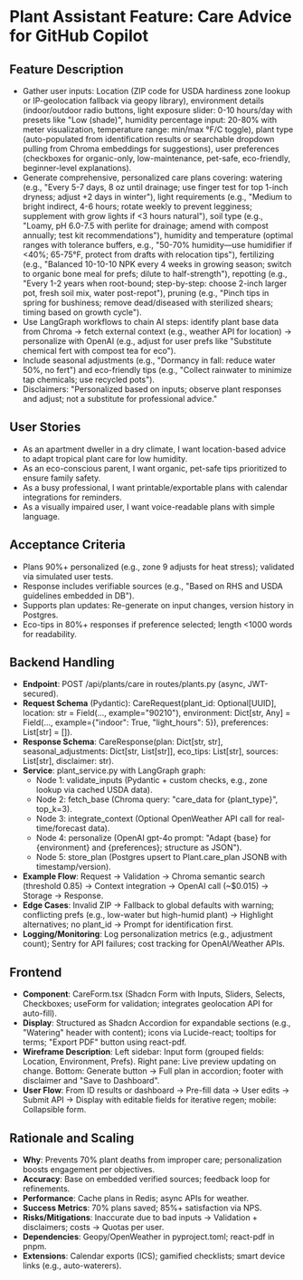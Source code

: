 
# Plant Assistant Feature: Care Advice for GitHub Copilot

## Feature Description
- Gather user inputs: Location (ZIP code for USDA hardiness zone lookup or IP-geolocation fallback via geopy library), environment details (indoor/outdoor radio buttons, light exposure slider: 0-10 hours/day with presets like "Low (shade)", humidity percentage input: 20-80% with meter visualization, temperature range: min/max °F/C toggle), plant type (auto-populated from identification results or searchable dropdown pulling from Chroma embeddings for suggestions), user preferences (checkboxes for organic-only, low-maintenance, pet-safe, eco-friendly, beginner-level explanations).
- Generate comprehensive, personalized care plans covering: watering (e.g., "Every 5-7 days, 8 oz until drainage; use finger test for top 1-inch dryness; adjust +2 days in winter"), light requirements (e.g., "Medium to bright indirect, 4-6 hours; rotate weekly to prevent legginess; supplement with grow lights if <3 hours natural"), soil type (e.g., "Loamy, pH 6.0-7.5 with perlite for drainage; amend with compost annually; test kit recommendations"), humidity and temperature (optimal ranges with tolerance buffers, e.g., "50-70% humidity—use humidifier if <40%; 65-75°F, protect from drafts with relocation tips"), fertilizing (e.g., "Balanced 10-10-10 NPK every 4 weeks in growing season; switch to organic bone meal for prefs; dilute to half-strength"), repotting (e.g., "Every 1-2 years when root-bound; step-by-step: choose 2-inch larger pot, fresh soil mix, water post-repot"), pruning (e.g., "Pinch tips in spring for bushiness; remove dead/diseased with sterilized shears; timing based on growth cycle").
- Use LangGraph workflows to chain AI steps: identify plant base data from Chroma → fetch external context (e.g., weather API for location) → personalize with OpenAI (e.g., adjust for user prefs like "Substitute chemical fert with compost tea for eco").
- Include seasonal adjustments (e.g., "Dormancy in fall: reduce water 50%, no fert") and eco-friendly tips (e.g., "Collect rainwater to minimize tap chemicals; use recycled pots").
- Disclaimers: "Personalized based on inputs; observe plant responses and adjust; not a substitute for professional advice."

## User Stories
- As an apartment dweller in a dry climate, I want location-based advice to adapt tropical plant care for low humidity.
- As an eco-conscious parent, I want organic, pet-safe tips prioritized to ensure family safety.
- As a busy professional, I want printable/exportable plans with calendar integrations for reminders.
- As a visually impaired user, I want voice-readable plans with simple language.

## Acceptance Criteria
- Plans 90%+ personalized (e.g., zone 9 adjusts for heat stress); validated via simulated user tests.
- Response includes verifiable sources (e.g., "Based on RHS and USDA guidelines embedded in DB").
- Supports plan updates: Re-generate on input changes, version history in Postgres.
- Eco-tips in 80%+ responses if preference selected; length <1000 words for readability.

## Backend Handling
- **Endpoint**: POST /api/plants/care in routes/plants.py (async, JWT-secured).
- **Request Schema** (Pydantic): CareRequest(plant_id: Optional[UUID], location: str = Field(..., example="90210"), environment: Dict[str, Any] = Field(..., example={"indoor": True, "light_hours": 5}), preferences: List[str] = []).
- **Response Schema**: CareResponse(plan: Dict[str, str], seasonal_adjustments: Dict[str, List[str]], eco_tips: List[str], sources: List[str], disclaimer: str).
- **Service**: plant_service.py with LangGraph graph: 
  - Node 1: validate_inputs (Pydantic + custom checks, e.g., zone lookup via cached USDA data).
  - Node 2: fetch_base (Chroma query: "care_data for {plant_type}", top_k=3).
  - Node 3: integrate_context (Optional OpenWeather API call for real-time/forecast data).
  - Node 4: personalize (OpenAI gpt-4o prompt: "Adapt {base} for {environment} and {preferences}; structure as JSON").
  - Node 5: store_plan (Postgres upsert to Plant.care_plan JSONB with timestamp/version).
- **Example Flow**: Request → Validation → Chroma semantic search (threshold 0.85) → Context integration → OpenAI call (~$0.015) → Storage → Response.
- **Edge Cases**: Invalid ZIP → Fallback to global defaults with warning; conflicting prefs (e.g., low-water but high-humid plant) → Highlight alternatives; no plant_id → Prompt for identification first.
- **Logging/Monitoring**: Log personalization metrics (e.g., adjustment count); Sentry for API failures; cost tracking for OpenAI/Weather APIs.

## Frontend
- **Component**: CareForm.tsx (Shadcn Form with Inputs, Sliders, Selects, Checkboxes; useForm for validation; integrates geolocation API for auto-fill).
- **Display**: Structured as Shadcn Accordion for expandable sections (e.g., "Watering" header with content); icons via Lucide-react; tooltips for terms; "Export PDF" button using react-pdf.
- **Wireframe Description**: Left sidebar: Input form (grouped fields: Location, Environment, Prefs). Right pane: Live preview updating on change. Bottom: Generate button → Full plan in accordion; footer with disclaimer and "Save to Dashboard".
- **User Flow**: From ID results or dashboard → Pre-fill data → User edits → Submit API → Display with editable fields for iterative regen; mobile: Collapsible form.

## Rationale and Scaling
- **Why**: Prevents 70% plant deaths from improper care; personalization boosts engagement per objectives.
- **Accuracy**: Base on embedded verified sources; feedback loop for refinements.
- **Performance**: Cache plans in Redis; async APIs for weather.
- **Success Metrics**: 70% plans saved; 85%+ satisfaction via NPS.
- **Risks/Mitigations**: Inaccurate due to bad inputs → Validation + disclaimers; costs → Quotas per user.
- **Dependencies**: Geopy/OpenWeather in pyproject.toml; react-pdf in pnpm.
- **Extensions**: Calendar exports (ICS); gamified checklists; smart device links (e.g., auto-waterers).
